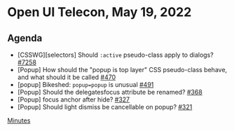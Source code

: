 # Open UI Telecon, May 19, 2022

## Agenda
  - [CSSWG][selectors] Should `:active` pseudo-class apply to dialogs? [#7258](https://github.com/w3c/csswg-drafts/issues/7258)
  - [Popup] How should the "popup is top layer" CSS pseudo-class behave, and what should it be called [#470](https://github.com/openui/open-ui/issues/470)
  - [popup] Bikeshed: `popup=popup` is unusual [#491](https://github.com/openui/open-ui/issues/491)
  - [Popup] Should the delegatesfocus attribute be renamed? [#368](https://github.com/openui/open-ui/issues/368)
  - [Popup] focus anchor after hide? [#327](https://github.com/openui/open-ui/issues/327)
  - [Popup] Should light dismiss be cancellable on popup? [#321](https://github.com/openui/open-ui/issues/321)

[Minutes](https://www.w3.org/2022/05/19-openui-minutes.html)
